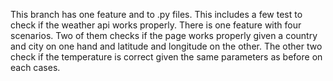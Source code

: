 This branch has one feature and to .py files. This includes a few test to check if the weather api works properly. There is one feature with four scenarios. Two of them checks if the page works properly given a country and city on one hand and latitude and longitude on the other.
The other two check if the temperature is correct given the same parameters as before on each cases.